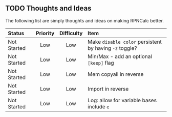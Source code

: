 ## TODO Thoughts and Ideas

The following list are simply thoughts and ideas on making RPNCalc better.

|Status|Priority|Difficulty|Item|
|:-----|:------:|:--------:|:---|
|Not Started|Low|Low|Make `disable color` persistent by having `-z` toggle?|
|Not Started|Low|Low|Min/Max - add an optional `[keep]` flag|
|Not Started|Low|Low|Mem copyall in reverse|
|Not Started|Low|Low|Import in reverse|
|Not Started|Low|Low|Log: allow for variable bases include `e`|
